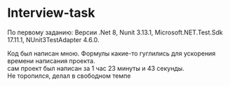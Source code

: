 # Interview-task

По первому заданию:
Версии 
.Net 8, 
Nunit 3.13.1, 
Microsoft.NET.Test.Sdk 17.11.1,
NUnit3TestAdapter 4.6.0.

Код был написан мною. Формулы какие-то гуглились для ускорения времени написания проекта.<br> 
сам проект был написан за 1 час 23 минуты и 43 секунды. <br>
Не торопился, делал в свободном темпе
